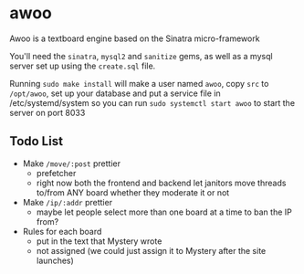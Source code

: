 # awoo
Awoo is a textboard engine based on the Sinatra micro-framework

You'll need the `sinatra`, `mysql2` and `sanitize` gems, as well as a mysql server set up using the `create.sql` file.

Running `sudo make install` will make a user named `awoo`, copy `src` to `/opt/awoo`, set up your database and put a service file in /etc/systemd/system so you can run `sudo systemctl start awoo` to start the server on port 8033

## Todo List

- Make `/move/:post` prettier
	- prefetcher
	- right now both the frontend and backend let janitors move threads to/from ANY board whether they moderate it or not
- Make `/ip/:addr` prettier
	- maybe let people select more than one board at a time to ban the IP from?
- Rules for each board
	- put in the text that Mystery wrote
	- not assigned (we could just assign it to Mystery after the site launches)
